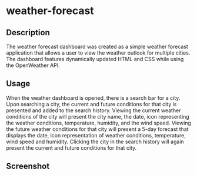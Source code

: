 # weather-forecast

## Description

The weather forecast dashboard was created as a simple weather forecast application that allows a user to view the weather outlook for multiple cities. The dashboard features dynamically updated HTML and CSS while using the 
OpenWeather API. 

## Usage

When the weather dashboard is opened, there is a search bar for a city.
Upon searching a city, the current and future conditions for that city is presented and added to the search history.
Viewing the current weather conditions of the city will present the city name, the date, icon representing the 
weather conditions, temperature, humidity, and the wind speed.
Viewing the future weather conditions for that city will present a 5-day forecast that displays the date,
icon representation of weather conditions, temperature, wind speed and humidity.
Clicking the city in the search history will again present the current and future conditions for that city. 

## Screenshot
